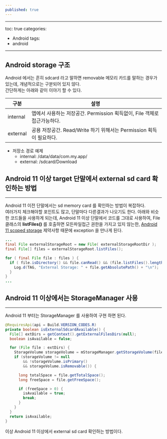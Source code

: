 ```yaml
---
published: true
---
```

---
toc: true
categories:
  - Android
tags:
  - android
---

## Android storage 구조
Android 에서는 흔히 sdcard 라고 말하면 removable 메모리 카드를 말하는 경우가 있는데, 개념적으로는 구분되어 있지 않다.  
간단하게는 아래와 같이 이야기 할 수 있다.

| 구분 | 설명 |
|--|--|
| internal | 앱에서 사용하는 저장공간.  Permission 획득없이, File 객체로 접근가능하다.|
| external | 공용 저장공간.  Read/Write 하기 위해서는 Permission 획득이 필요하다. |

- 저장소 경로 예제
  - internal: /data/data/com.my.app/
  - external: /sdcard/Download

## Android 11 이상 target 단말에서 external sd card 확인하는 방법
---

Android 11 이전 단말에서는 sd memory card 를 확인하는 방법이 복잡하다.  
여러가지 체크해야할 포인트도 많고, 단말마다 다른결과가 나오기도 한다. 
아래와 비슷한 코드들을 사용하게 되는데, Android 11 이상 단말에서 코드를 그대로 사용하여, File 클래스의 __listFiles()__ 를 호출하면 모든파일접근 권한을 가지고 있지 않는한, [Android 11 scoped storage](https://developer.android.com/training/data-storage?#scoped-storage) 제약사항 때문에 exception 을 만나게 된다.

```java
...
final File externalStorageRoot = new File( externalStorageRootDir );
final File[] files = externalStorageRoot.listFiles();

for ( final File file : files ) {
  if ( file.isDirectory() && file.canRead() && (file.listFiles().length > 0) ) {  // it is a real directory (not a USB drive)...
    Log.d(TAG, "External Storage: " + file.getAbsolutePath() + "\n");
  }
}
...
```

## Android 11 이상에서는 StorageManager 사용
---

Android 11 부터는 StorageManager 를 사용하여 구현 하면 된다.

```java
@RequiresApi(api = Build.VERSION_CODES.R)
private boolean isExternalSdcardAvailable() {
  File[] extDirs = getContext().getExternalFilesDirs(null);
  boolean isAvailable = false;

  for (File file : extDirs) {
    StorageVolume storageVolume = mStorageManager.getStorageVolume(file);
    if (storageVolume != null
        && !storageVolume.isPrimary()
        && storageVolume.isRemovable()) {

      long totalSpace = file.getTotalSpace();
      long freeSpace = file.getFreeSpace();

      if (freeSpace > 0) {
        isAvailable = true;
        break;
      }
    }
  }
  return isAvailable;
}
```

이상 Android 11 이상에서 external sd card 확인하는 방법이다.

